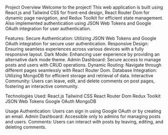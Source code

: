 Project Overview
Welcome to the project! This web application is built using React.js and Tailwind CSS for front-end design, React Router Dom for dynamic page navigation, and Redux Toolkit for efficient state management. Also implemented authentication using JSON Web Tokens and Google OAuth integration for user authentication.

Features:
Secure Authentication: Utilizing JSON Web Tokens and Google OAuth integration for secure user authentication.
Responsive Design: Ensuring seamless experiences across various devices with a fully responsive layout.
Dark Mode: Enhancing user experience by providing an alternative dark mode theme.
Admin Dashboard: Secure access to manage posts and users with CRUD operations.
Dynamic Routing: Navigate through different pages seamlessly with React Router Dom.
Database Integration: Utilizing MongoDB for efficient storage and retrieval of data.
Interactive Community: Users can leave, edit, and delete comments on post pages, fostering an interactive community.

Technologies Used:
React.js
Tailwind CSS
React Router Dom
Redux Toolkit
JSON Web Tokens
Google OAuth
MongoDB


Usage
Authentication: Users can sign in using Google OAuth or by creating an email.
Admin Dashboard: Accessible only to admins for managing posts and users.
Comments: Users can interact with posts by leaving, editing, and deleting comments.


